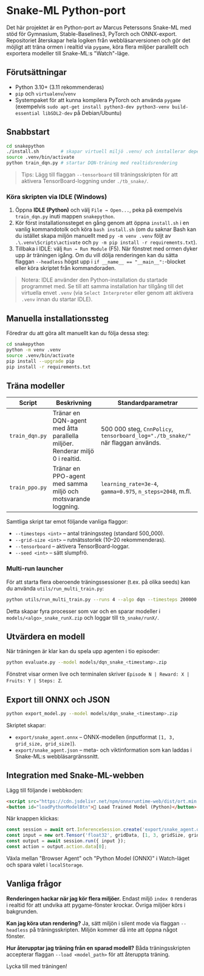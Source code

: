 # Snake-ML Python-port

Det här projektet är en Python-port av Marcus Peterssons Snake-ML med stöd för Gymnasium, Stable-Baselines3, PyTorch och ONNX-export. Repositoriet återskapar hela logiken från webbläsarversionen och gör det möjligt att träna ormen i realtid via `pygame`, köra flera miljöer parallellt och exportera modeller till Snake-ML:s "Watch"-läge.

## Förutsättningar

* Python 3.10+ (3.11 rekommenderas)
* `pip` och `virtualenv`/`venv`
* Systempaket för att kunna kompilera PyTorch och använda `pygame` (exempelvis `sudo apt-get install python3-dev python3-venv build-essential libSDL2-dev` på Debian/Ubuntu)

## Snabbstart

```bash
cd snakepython
./install.sh        # skapar virtuell miljö .venv/ och installerar dependencies
source .venv/bin/activate
python train_dqn.py # startar DQN-träning med realtidsrendering
```

> Tips: Lägg till flaggan `--tensorboard` till träningsskripten för att aktivera TensorBoard-loggning under `./tb_snake/`.

### Köra skripten via IDLE (Windows)

1. Öppna **IDLE (Python)** och välj `File → Open...`, peka på exempelvis `train_dqn.py` inuti mappen `snakepython`.
2. Kör först installationssteget en gång genom att öppna `install.sh` i en vanlig kommandotolk och köra `bash install.sh` (om du saknar Bash kan du istället skapa miljön manuellt med `py -m venv .venv` följt av `.\.venv\Scripts\activate` och `py -m pip install -r requirements.txt`).
3. Tillbaka i IDLE: välj `Run → Run Module` (F5). När fönstret med ormen dyker upp är träningen igång. Om du vill dölja renderingen kan du sätta flaggan `--headless` högst upp i `if __name__ == "__main__":`-blocket eller köra skriptet från kommandoraden.

> Notera: IDLE använder den Python-installation du startade programmet med. Se till att samma installation har tillgång till det virtuella envet `.venv` (via `Select Interpreter` eller genom att aktivera `.venv` innan du startar IDLE).

## Manuella installationssteg

Föredrar du att göra allt manuellt kan du följa dessa steg:

```bash
cd snakepython
python -m venv .venv
source .venv/bin/activate
pip install --upgrade pip
pip install -r requirements.txt
```

## Träna modeller

| Script | Beskrivning | Standardparametrar |
| ------ | ----------- | ------------------ |
| `train_dqn.py` | Tränar en DQN-agent med åtta parallella miljöer. Renderar miljö 0 i realtid. | 500 000 steg, `CnnPolicy`, `tensorboard_log="./tb_snake/"` när flaggan används. |
| `train_ppo.py` | Tränar en PPO-agent med samma miljö och motsvarande loggning. | `learning_rate=3e-4`, `gamma=0.975`, `n_steps=2048`, m.fl. |

Samtliga skript tar emot följande vanliga flaggor:

* `--timesteps <int>` – antal träningssteg (standard 500_000).
* `--grid-size <int>` – rutnätsstorlek (10–20 rekommenderas).
* `--tensorboard` – aktivera TensorBoard-loggar.
* `--seed <int>` – sätt slumpfrö.

### Multi-run launcher

För att starta flera oberoende träningssessioner (t.ex. på olika seeds) kan du använda `utils/run_multi_train.py`:

```bash
python utils/run_multi_train.py --runs 4 --algo dqn --timesteps 200000
```

Detta skapar fyra processer som var och en sparar modeller i `models/<algo>_snake_runX.zip` och loggar till `tb_snake/runX/`.

## Utvärdera en modell

När träningen är klar kan du spela upp agenten i tio episoder:

```bash
python evaluate.py --model models/dqn_snake_<timestamp>.zip
```

Fönstret visar ormen live och terminalen skriver `Episode N | Reward: X | Fruits: Y | Steps: Z`.

## Export till ONNX och JSON

```bash
python export_model.py --model models/dqn_snake_<timestamp>.zip
```

Skriptet skapar:

* `export/snake_agent.onnx` – ONNX-modellen (inputformat `[1, 3, grid_size, grid_size]`).
* `export/snake_agent.json` – meta- och viktinformation som kan laddas i Snake-ML:s webbläsargränssnitt.

## Integration med Snake-ML-webben

Lägg till följande i webbkoden:

```html
<script src="https://cdn.jsdelivr.net/npm/onnxruntime-web/dist/ort.min.js"></script>
<button id="loadPythonModelBtn">🧠 Load Trained Model (Python)</button>
```

När knappen klickas:

```javascript
const session = await ort.InferenceSession.create('export/snake_agent.onnx');
const input = new ort.Tensor('float32', gridData, [1, 3, gridSize, gridSize]);
const output = await session.run({ input });
const action = output.action.data[0];
```

Växla mellan "Browser Agent" och "Python Model (ONNX)" i Watch-läget och spara valet i `localStorage`.

## Vanliga frågor

**Renderingen hackar när jag kör flera miljöer.** Endast miljö `index 0` renderas i realtid för att undvika att pygame-fönster krockar. Övriga miljöer körs i bakgrunden.

**Kan jag köra utan rendering?** Ja, sätt miljön i silent mode via flaggan `--headless` på träningsskripten. Miljön kommer då inte att öppna något fönster.

**Hur återupptar jag träning från en sparad modell?** Båda träningsskripten accepterar flaggan `--load <model_path>` för att återuppta träning.

Lycka till med träningen!
